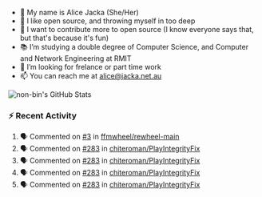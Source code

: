 - 👋 My name is Alice Jacka (She/Her)
- 💞️ I like open source, and throwing myself in too deep
- 🌱 I want to contribute more to open source (I know everyone says that, but that's because it's fun)
- 📚 I’m studying a double degree of Computer Science, and Computer and Network Engineering at RMIT
- 👀 I’m looking for frelance or part time work
- 📫 You can reach me at [alice@jacka.net.au][email]

<img alt="non-bin's GitHub Stats" src="https://github-readme-stats.vercel.app/api?username=non-bin&count_private=true&show_icons=true&theme=dark&hide_border=true" />

### :zap: Recent Activity

<!--START_SECTION:activity-->
1. 🗣 Commented on [#3](https://github.com/ffmwheel/rewheel-main/issues/3) in [ffmwheel/rewheel-main](https://github.com/ffmwheel/rewheel-main)
2. 🗣 Commented on [#283](https://github.com/chiteroman/PlayIntegrityFix/issues/283) in [chiteroman/PlayIntegrityFix](https://github.com/chiteroman/PlayIntegrityFix)
3. 🗣 Commented on [#283](https://github.com/chiteroman/PlayIntegrityFix/issues/283) in [chiteroman/PlayIntegrityFix](https://github.com/chiteroman/PlayIntegrityFix)
4. 🗣 Commented on [#283](https://github.com/chiteroman/PlayIntegrityFix/issues/283) in [chiteroman/PlayIntegrityFix](https://github.com/chiteroman/PlayIntegrityFix)
5. 🗣 Commented on [#283](https://github.com/chiteroman/PlayIntegrityFix/issues/283) in [chiteroman/PlayIntegrityFix](https://github.com/chiteroman/PlayIntegrityFix)
<!--END_SECTION:activity-->


[website]: https://hihello.me/p/71c781e8-9bce-4bbe-923f-bb847fcbbebd "HiHello Card"
[email]: mailto:alice@jacka.net.au "alice@jacka.net.au"

<!--
**jamesgeorge007/jamesgeorge007** is a ✨ _special_ ✨ repository because its `README.md` (this file) appears on your GitHub profile.

Here are some ideas to get you started:

- 🌱 I’m currently learning ...
- 👯 I’m looking to collaborate on ...
- 🤔 I’m looking for help with ...
- 💬 Ask me about ...
- 😄 Pronouns: ...
- ⚡ Fun fact: ...
-->
